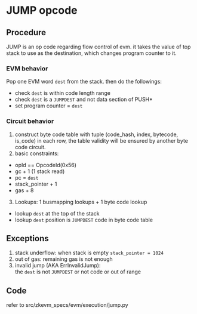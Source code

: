 # JUMP opcode

## Procedure

JUMP is an op code regarding flow control of evm. it takes the value of top stack
to use as the destination, which changes program counter to it.

### EVM behavior

Pop one EVM word `dest` from the stack. then do the followings:

- check `dest` is within code length range
- check `dest` is a `JUMPDEST` and not data section of PUSH\*
- set program counter = `dest`

### Circuit behavior

1. construct byte code table with tuple (code_hash, index, bytecode, is_code) in each row, the table validity will be ensured by another byte code circuit.
2. basic constraints:

- opId == OpcodeId(0x56)
- gc + 1 (1 stack read)
- pc = `dest`
- stack_pointer + 1
- gas + 8

3. Lookups:  1 busmapping lookups + 1 byte code lookup

- lookup `dest` at the top of the stack
- lookup `dest` position is `JUMPDEST` code in byte code table

## Exceptions

1. stack underflow:   when stack is empty `stack_pointer = 1024`
2. out of gas: remaining gas is not enough
3. invalid jump (AKA ErrInvalidJump):\
   the `dest` is not `JUMPDEST` or not code or out of range

## Code

refer to src/zkevm_specs/evm/execution/jump.py
